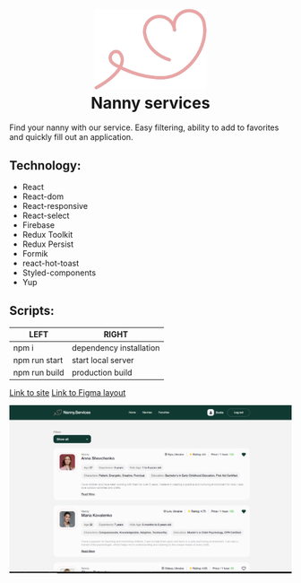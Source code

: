 <h1 align="center">
  <br>
  <a href="https://svitlanaparyiska.github.io/nanny-services/"><img src="./src/images/imagesLogo.png" alt="ape-nft" width="200"></a>
  <br>
Nanny services
  <br>
</h1>

Find your nanny with our service. Easy filtering, ability to add to favorites
and quickly fill out an application.

## Technology:

- React
- React-dom
- React-responsive
- React-select
- Firebase
- Redux Toolkit
- Redux Persist
- Formik
- react-hot-toast
- Styled-components
- Yup

## Scripts:

| LEFT          | RIGHT                   |
| ------------- | ----------------------- |
| npm i         | dependency installation |
| npm run start | start local server      |
| npm run build | production build        |

[Link to site](https://svitlanaparyiska.github.io/nanny-services/ 'Nanny Services')
[Link to Figma layout](https://www.figma.com/file/u36ajEOsnwio2GDGiabVPD/Nanny-Sevices?type=design&node-id=0-1&mode=design&t=CZpMnnOCRwAYc81O-0 'Figma Nanny Services')

![GitHub ReadMe](./src/images/readmeNanny.PNG)
